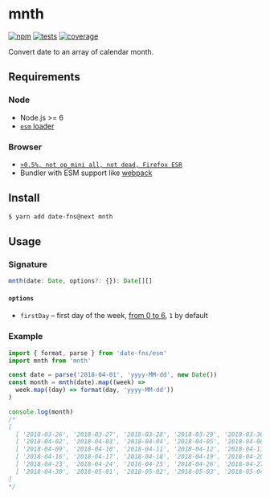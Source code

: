# mnth

[![npm](https://img.shields.io/npm/v/mnth.svg?style=flat-square)](https://www.npmjs.com/package/mnth) [![tests](https://img.shields.io/travis/deepsweet/mnth/master.svg?label=tests&style=flat-square)](https://travis-ci.org/deepsweet/mnth) [![coverage](https://img.shields.io/codecov/c/github/deepsweet/mnth.svg?style=flat-square)](https://codecov.io/github/deepsweet/mnth)

Convert date to an array of calendar month.

## Requirements

### Node

* Node.js >= 6
* [`esm` loader](https://github.com/standard-things/esm)

### Browser

* [`>0.5%, not op_mini all, not dead, Firefox ESR`](http://browserl.ist/?q=%3E0.5%25%2C+not+op_mini+all%2C+not+dead%2C+Firefox+ESR)
* Bundler with ESM support like [webpack](https://webpack.js.org/)

## Install

```sh
$ yarn add date-fns@next mnth
```

## Usage

### Signature

```ts
mnth(date: Date, options?: {}): Date[][]
```

#### `options`

* `firstDay` – first day of the week, [from 0 to 6](https://developer.mozilla.org/en-US/docs/Web/JavaScript/Reference/Global_Objects/Date/getDay), `1` by default

### Example

```js
import { format, parse } from 'date-fns/esm'
import mnth from 'mnth'

const date = parse('2018-04-01', 'yyyy-MM-dd', new Date())
const month = mnth(date).map((week) =>
  week.map((day) => format(day, 'yyyy-MM-dd'))
)

console.log(month)
/*
[
  [ '2018-03-26', '2018-03-27', '2018-03-28', '2018-03-29', '2018-03-30', '2018-03-31', '2018-04-01' ],
  [ '2018-04-02', '2018-04-03', '2018-04-04', '2018-04-05', '2018-04-06', '2018-04-07', '2018-04-08' ],
  [ '2018-04-09', '2018-04-10', '2018-04-11', '2018-04-12', '2018-04-13', '2018-04-14', '2018-04-15' ],
  [ '2018-04-16', '2018-04-17', '2018-04-18', '2018-04-19', '2018-04-20', '2018-04-21', '2018-04-22' ],
  [ '2018-04-23', '2018-04-24', '2018-04-25', '2018-04-26', '2018-04-27', '2018-04-28', '2018-04-29' ],
  [ '2018-04-30', '2018-05-01', '2018-05-02', '2018-05-03', '2018-05-04', '2018-05-05', '2018-05-06' ]
]
*/
```
